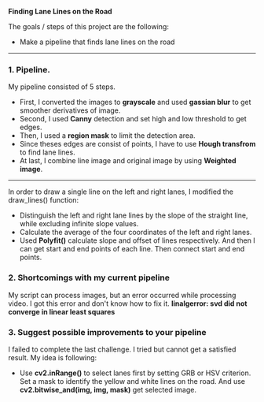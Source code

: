 **Finding Lane Lines on the Road**

The goals / steps of this project are the following:
* Make a pipeline that finds lane lines on the road
---

### 1. Pipeline.

My pipeline consisted of 5 steps. 
* First, I converted the images to **grayscale** and used **gassian blur** to get smoother derivatives of image.
* Second, I used **Canny** detection and set high and low threshold to get edges.
* Then, I used a **region mask** to limit the detection area.
* Since theses edges are consist of points, I have to use **Hough transfrom** to find lane lines.
* At last, I combine line image and original image by using **Weighted image**.
---
In order to draw a single line on the left and right lanes, I modified the draw_lines() function:
* Distinguish the left and right lane lines by the slope of the straight line, while excluding infinite slope values.
* Calculate the average of the four coordinates of the left and right lanes.
* Used **Polyfit()** calculate slope and offset of lines respectively. And then I can get start and end points of each line.
  Then connect start and end points.


### 2. Shortcomings with my current pipeline

My script can process images, but an error occurred while processing video.
I got this error and don't know how to fix it.
**linalgerror: svd did not converge in linear least squares**


### 3. Suggest possible improvements to your pipeline

I failed to complete the last challenge. I tried but cannot get a satisfied result.
My idea is following:
* Use **cv2.inRange()** to select lanes first by setting GRB or HSV criterion.
  Set a mask to identify the yellow and white lines on the road.
  And use **cv2.bitwise_and(img, img, mask)** get selected image.
